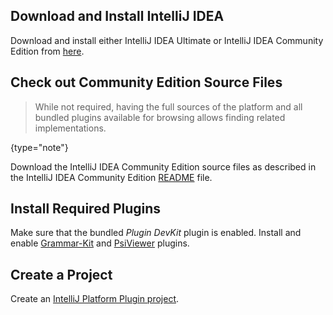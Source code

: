 [//]: # (title: 1. Prerequisites)

<!-- Copyright 2000-2020 JetBrains s.r.o. and other contributors. Use of this source code is governed by the Apache 2.0 license that can be found in the LICENSE file. -->

## Download and Install IntelliJ IDEA
Download and install either IntelliJ IDEA Ultimate or IntelliJ IDEA Community Edition from [here](https://www.jetbrains.com/idea/download/).

## Check out Community Edition Source Files
 >  While not required, having the full sources of the platform and all bundled plugins available for browsing allows finding related implementations.
 >
 {type="note"}

Download the IntelliJ IDEA Community Edition source files as described in the IntelliJ IDEA Community Edition [README](upsource:///README.md) file.

## Install Required Plugins
Make sure that the bundled *Plugin DevKit* plugin is enabled.
Install and enable [Grammar-Kit](https://plugins.jetbrains.com/plugin/6606-grammar-kit) and [PsiViewer](https://plugins.jetbrains.com/plugin/227-psiviewer) plugins.

## Create a Project
Create an [IntelliJ Platform Plugin project](gradle_prerequisites.md).